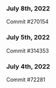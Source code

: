 ### July 8th, 2022

Commit #270154

### July 5th, 2022

Commit #314353


### July 4th, 2022

Commit #72281
